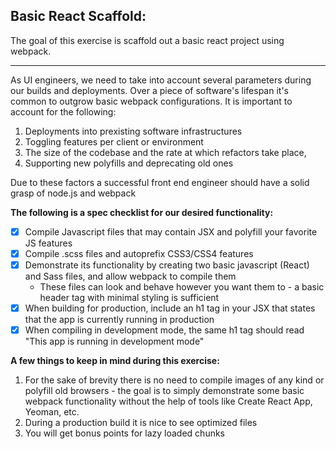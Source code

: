 ## Basic React Scaffold:
The goal of this exercise is scaffold out a basic react project using webpack.
___

As UI engineers, we need to take into account several parameters during our builds and deployments. Over a piece of software's lifespan it's common to outgrow basic webpack configurations. It is important to account for the following:

1. Deployments into prexisting software infrastructures
2. Toggling features per client or environment
3. The size of the codebase and the rate at which refactors take place,
4. Supporting new polyfills and deprecating old ones

Due to these factors a successful front end engineer should have a solid grasp of node.js and webpack

**The following is a spec checklist for our desired functionality:**
- [x] Compile Javascript files that may contain JSX and polyfill your favorite JS features
- [x] Compile .scss files and autoprefix CSS3/CSS4 features
- [x] Demonstrate its functionality by creating two basic javascript (React) and Sass files, and allow webpack to compile them
  - These files can look and behave however you want them to - a basic header tag with minimal styling is sufficient
- [x] When building for production, include an h1 tag in your JSX that states that the app is currently running in production
- [x] When compiling in development mode, the same h1 tag should read "This app is running in development mode"

**A few things to keep in mind during this exercise:**

1. For the sake of brevity there is no need to compile images of any kind or polyfill old browsers - the goal is to simply demonstrate some basic webpack functionality without the help of tools like Create React App, Yeoman, etc.
2. During a production build it is nice to see optimized files
3. You will get bonus points for lazy loaded chunks